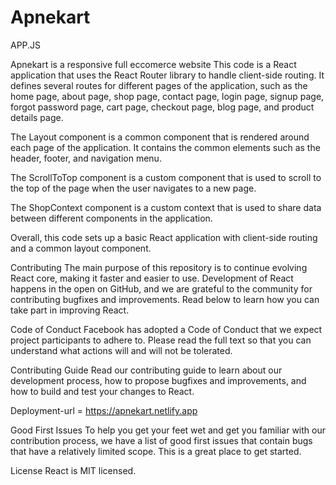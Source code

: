 # Apnekart
APP.JS

Apnekart is a responsive full eccomerce website
This code is a React application that uses the React Router library to handle client-side routing. It defines several routes for different pages of the application, such as the home page, about page, shop page, contact page, login page, signup page, forgot password page, cart page, checkout page, blog page, and product details page.

The Layout component is a common component that is rendered around each page of the application. It contains the common elements such as the header, footer, and navigation menu.

The ScrollToTop component is a custom component that is used to scroll to the top of the page when the user navigates to a new page.

The 
ShopContext component is a custom context that is used to share data between different components in the application.

Overall, this code sets up a basic React application with client-side routing and a common layout component.

Contributing
The main purpose of this repository is to continue evolving React core, making it faster and easier to use. Development of React happens in the open on GitHub, and we are grateful to the community for contributing bugfixes and improvements. Read below to learn how you can take part in improving React.

Code of Conduct
Facebook has adopted a Code of Conduct that we expect project participants to adhere to. Please read the full text so that you can understand what actions will and will not be tolerated.

Contributing Guide
Read our contributing guide to learn about our development process, how to propose bugfixes and improvements, and how to build and test your changes to React.

Deployment-url = https://apnekart.netlify.app

Good First Issues
To help you get your feet wet and get you familiar with our contribution process, we have a list of good first issues that contain bugs that have a relatively limited scope. This is a great place to get started.

License
React is MIT licensed.
